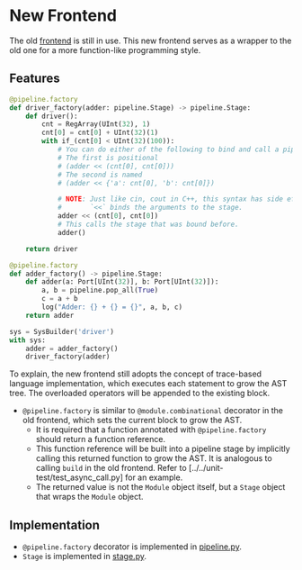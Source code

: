 # New Frontend

The old [frontend](../frontend.py) is still in use.
This new frontend serves as a wrapper to the old one
for a more function-like programming style.

## Features

````python
@pipeline.factory
def driver_factory(adder: pipeline.Stage) -> pipeline.Stage:
    def driver():
        cnt = RegArray(UInt(32), 1)
        cnt[0] = cnt[0] + UInt(32)(1)
        with if_(cnt[0] < UInt(32)(100)):
            # You can do either of the following to bind and call a pipeline stage
            # The first is positional
            # (adder << (cnt[0], cnt[0]))
            # The second is named
            # (adder << {'a': cnt[0], 'b': cnt[0]})

            # NOTE: Just like cin, cout in C++, this syntax has side effects.
            #       `<<` binds the arguments to the stage.
            adder << (cnt[0], cnt[0])
            # This calls the stage that was bound before.
            adder()

    return driver

@pipeline.factory
def adder_factory() -> pipeline.Stage:
    def adder(a: Port[UInt(32)], b: Port[UInt(32)]):
        a, b = pipeline.pop_all(True)
        c = a + b
        log("Adder: {} + {} = {}", a, b, c)
    return adder

sys = SysBuilder('driver')
with sys:
    adder = adder_factory()
    driver_factory(adder)
````

To explain, the new frontend still adopts the concept of trace-based
language implementation, which executes each statement to grow the
AST tree. The overloaded operators will be appended to the existing block.

- `@pipeline.factory` is similar to `@module.combinational` decorator
   in the old frontend, which sets the current block to grow the AST.
     - It is required that a function annotated with `@pipeline.factory`
       should return a function reference.
     - This function reference will be built into a pipeline stage by
       implicitly calling this returned function to grow the AST.
       It is analogous to calling `build` in the old frontend.
       Refer to [../../unit-test/test_async_call.py] for an example.
     - The returned value is not the `Module` object itself,
       but a `Stage` object that wraps the `Module` object.

## Implementation

- `@pipeline.factory` decorator is implemented in [pipeline.py](./pipeline.py).
- `Stage` is implemented in [stage.py](./stage.py).
